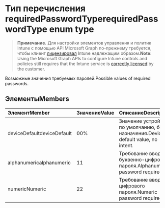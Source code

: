 # <a name="requiredpasswordtype-enum-type"></a><span data-ttu-id="26509-101">Тип перечисления requiredPasswordType</span><span class="sxs-lookup"><span data-stu-id="26509-101">requiredPasswordType enum type</span></span>

> <span data-ttu-id="26509-102">**Примечание.** Для настройки элементов управления и политик Intune с помощью API Microsoft Graph по-прежнему требуется, чтобы клиент [лицензировал](https://go.microsoft.com/fwlink/?linkid=839381) Intune надлежащим образом.</span><span class="sxs-lookup"><span data-stu-id="26509-102">**Note:** Using the Microsoft Graph APIs to configure Intune controls and policies still requires that the Intune service is [correctly licensed](https://go.microsoft.com/fwlink/?linkid=839381) by the customer.</span></span>

<span data-ttu-id="26509-103">Возможные значения требуемых паролей.</span><span class="sxs-lookup"><span data-stu-id="26509-103">Possible values of required passwords.</span></span>
## <a name="members"></a><span data-ttu-id="26509-104">Элементы</span><span class="sxs-lookup"><span data-stu-id="26509-104">Members</span></span>
|<span data-ttu-id="26509-105">Элемент</span><span class="sxs-lookup"><span data-stu-id="26509-105">Member</span></span>|<span data-ttu-id="26509-106">Значение</span><span class="sxs-lookup"><span data-stu-id="26509-106">Value</span></span>|<span data-ttu-id="26509-107">Описание</span><span class="sxs-lookup"><span data-stu-id="26509-107">Description</span></span>|
|:---|:---|:---|
|<span data-ttu-id="26509-108">deviceDefault</span><span class="sxs-lookup"><span data-stu-id="26509-108">deviceDefault</span></span>|<span data-ttu-id="26509-109">0</span><span class="sxs-lookup"><span data-stu-id="26509-109">0%</span></span>|<span data-ttu-id="26509-110">Значение устройства по умолчанию, без назначения.</span><span class="sxs-lookup"><span data-stu-id="26509-110">Device default value, no intent.</span></span>|
|<span data-ttu-id="26509-111">alphanumeric</span><span class="sxs-lookup"><span data-stu-id="26509-111">alphanumeric</span></span>|<span data-ttu-id="26509-112">1</span><span class="sxs-lookup"><span data-stu-id="26509-112">1</span></span>|<span data-ttu-id="26509-113">Требование ввода буквенно-цифрового пароля.</span><span class="sxs-lookup"><span data-stu-id="26509-113">Alphanumeric password required</span></span>|
|<span data-ttu-id="26509-114">numeric</span><span class="sxs-lookup"><span data-stu-id="26509-114">Numeric</span></span>|<span data-ttu-id="26509-115">2</span><span class="sxs-lookup"><span data-stu-id="26509-115">2</span></span>|<span data-ttu-id="26509-116">Требование ввода цифрового пароля.</span><span class="sxs-lookup"><span data-stu-id="26509-116">Numeric password required.</span></span>|



